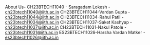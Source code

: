 About Us-
CH23BTECH11040 - Saragadam Lokesh - ch23btech11040@iith.ac.in
CH23BTECH11044-Vardan Gupta - ch23btech11044@iith.ac.in
CH23BTECH11034-Rahul Patil - ch23btech11034@iith.ac.in
CH23BTECH11037-Saket Kashyap - ch23btech11037@iith.ac.in
CH23BTECH11031-Nakul Patole - ch23btech11031@iith.ac.in
ES23BTECH11026-Harsha Vardan Matker - es23btech11026@iith.ac.in
